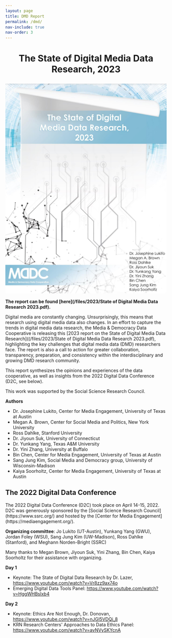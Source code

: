 ```yaml
---
layout: page
title: DMD Report
permalink: /dmd/
nav-include: true
nav-order: 3
---
```


<h1>
<p align="center">
	The State of Digital Media Data Research, 2023
</p>
</h1>	

<p align="center">	
	<img src = "/images/dmd.png">
</p>


**The report can be found [here](/files/2023/State of Digital Media Data Research 2023.pdf).**

Digital media are constantly changing. Unsurprisingly, this means that research using digital media data also changes. In an effort to capture the trends in digital media data research, the Media & Democracy Data Cooperative is releasing this [2023 report on the State of Digital Media Data Research]((/files/2023/State of Digital Media Data Research 2023.pdf), highlighting the key challenges that digital media data (DMD) researchers face. The report is also a call to action for greater collaboration, transparency, preparation, and consistency within the interdisciplinary and growing DMD research community.

This report synthesizes the opinions and experiences of the data cooperative, as well as insights from the 2022 Digital Data Conference (D2C, see below). 

This work was supported by the Social Science Research Council. 

**Authors**
- Dr. Josephine Lukito, Center for Media Engagement, University of Texas at Austin
- Megan A. Brown, Center for Social Media and Politics, New York University
- Ross Dahlke, Stanford University
- Dr. Jiyoun Suk, University of Connecticut
- Dr. Yunkang Yang, Texas A&M University
- Dr. Yini Zhang, University at Buffalo
- Bin Chen, Center for Media Engagement, University of Texas at Austin
- Sang Jung Kim, Social Media and Democracy group, University of Wisconsin-Madison
- Kaiya Soorholtz, Center for Media Engagement, University of Texas at Austin


<h2> The 2022 Digital Data Conference </h2>
The 2022 Digital Data Conference (D2C) took place on April 14-15, 2022. D2C was generously sponsored by the [Social Science Research Council](https://www.ssrc.org/) and hosted by the [Center for Media Engagement](https://mediaengagement.org/).

**Organizing committee**: Jo Lukito (UT-Austin), Yunkang Yang (GWU), Jordan Foley (WSU), Sang Jung Kim (UW-Madison), Ross Dahlke (Stanford), and Meghann Norden-Bright (SSRC)  

Many thanks to Megan Brown, Jiyoun Suk, Yini Zhang, Bin Chen, Kaiya Soorholtz for their assistance with organizing.

**Day 1**
- Keynote: The State of Digital Data Research by Dr. Lazer, https://www.youtube.com/watch?v=Vr8zz9ax74o
- Emerging Digital Data Tools Panel: https://www.youtube.com/watch?v=HggWHBsIxb4

**Day 2**
- Keynote: Ethics Are Not Enough, Dr. Donovan, https://www.youtube.com/watch?v=nJGI5VDQj_8
- KRN Research Centers' Approaches to Data Ethics Panel: https://www.youtube.com/watch?v=avNVySKYcnA
